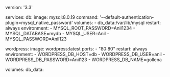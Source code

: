 version: '3.3'

services:
  db:
    image: mysql:8.0.19
    command: '--default-authentication-plugin=mysql_native_password'
    volumes:
      - db_data:/var/lib/mysql
    restart: always
    environment:
      - MYSQL_ROOT_PASSWORD=Anil1234
      - MYSQL_DATABASE=mydb
      - MYSQL_USER=Anil
      - MYSQL_PASSWORD=Anil123

  wordpress:
    image: wordpress:latest
    ports:
      - "80:80"
    restart: always
    environment:
      - WORDPRESS_DB_HOST=db
      - WORDPRESS_DB_USER=anil
      - WORDPRESS_DB_PASSWORD=Anil123
      - WORDPRESS_DB_NAME=gollena

volumes:
  db_data:
